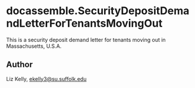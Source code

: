 # docassemble.SecurityDepositDemandLetterForTenantsMovingOut

This is a security deposit demand letter for tenants moving out in Massachusetts, U.S.A.

## Author

Liz Kelly, ekelly3@su.suffolk.edu

